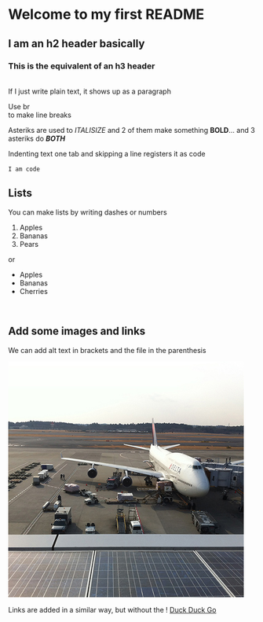 # Welcome to my first README

## I am an h2 header basically

### This is the equivalent of an h3 header
<br>
If I just write plain text, it shows up as a paragraph

Use br <br> to make line breaks

Asteriks are used to *ITALISIZE* and 2 of them make something **BOLD**... and 3 asteriks do ***BOTH***

Indenting text one tab and skipping a line registers it as code

    I am code

## Lists
You can make lists by writing dashes or numbers
1. Apples
2. Bananas
3. Pears

or

- Apples
- Bananas
- Cherries

<br>

## Add some images and links

We can add alt text in brackets and the file in the parenthesis

![This is an image of a plane](images/airplane.jpg)

Links are added in a similar way, but without the !
[Duck Duck Go](https://www.duckduckgo.com)